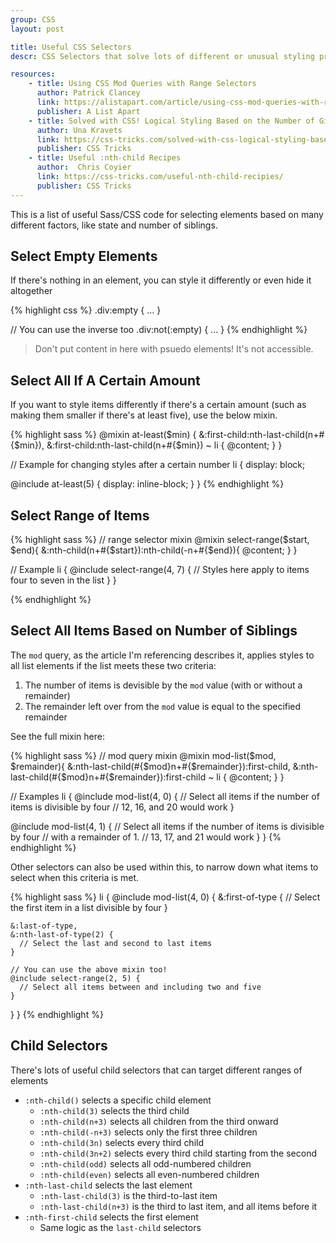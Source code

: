 ```yaml
---
group: CSS
layout: post

title: Useful CSS Selectors
descr: CSS Selectors that solve lots of different or unusual styling problems

resources:
    - title: Using CSS Mod Queries with Range Selectors
      author: Patrick Clancey
      link: https://alistapart.com/article/using-css-mod-queries-with-range-selectors
      publisher: A List Apart
    - title: Solved with CSS! Logical Styling Based on the Number of Given Elements
      author: Una Kravets
      link: https://css-tricks.com/solved-with-css-logical-styling-based-on-the-number-of-given-elements/
      publisher: CSS Tricks
    - title: Useful :nth-child Recipes
      author:  Chris Coyier
      link: https://css-tricks.com/useful-nth-child-recipies/
      publisher: CSS Tricks
---
```


This is a list of useful Sass/CSS code for selecting elements based on many different factors, like state and number of siblings.

## Select Empty Elements

If there's nothing in an element, you can style it differently or even hide it altogether

{% highlight css %}
.div:empty { ... }

// You can use the inverse too
.div:not(:empty) { ... }
{% endhighlight %}

> Don't put content in here with psuedo elements! It's not accessible.

## Select All If A Certain Amount

If you want to style items differently if there's a certain amount (such as making them smaller if there's at least five), use the below mixin.

{% highlight sass %}
@mixin at-least($min) {
  &:first-child:nth-last-child(n+#{$min}),
  &:first-child:nth-last-child(n+#{$min}) ~ li {
    @content;
  }
}

// Example for changing styles after a certain number
li {
  display: block;

  @include at-least(5) {
    display: inline-block;
  }
}
{% endhighlight %}

## Select Range of Items

{% highlight sass %}
// range selector mixin
@mixin select-range($start, $end){
  &:nth-child(n+#{$start}):nth-child(-n+#{$end}){
   @content;
   }
}

// Example
li {
  @include select-range(4, 7) {
    // Styles here apply to items four to seven in the list
  }
}

{% endhighlight %}

## Select All Items Based on Number of Siblings

The `mod` query, as the article I'm referencing describes it, applies styles to all list elements if the list meets these two criteria:

1. The number of items is devisible by the `mod` value (with or without a remainder)
2. The remainder left over from the `mod` value is equal to the specified remainder

See the full mixin here:

{% highlight sass %}
// mod query mixin
@mixin mod-list($mod, $remainder){
  &:nth-last-child(#{$mod}n+#{$remainder}):first-child,
  &:nth-last-child(#{$mod}n+#{$remainder}):first-child ~ li {
    @content;
    }
}

// Examples
li {
  @include mod-list(4, 0) {
    // Select all items if the number of items is divisible by four
    // 12, 16, and 20 would work
  }

  @include mod-list(4, 1) {
    // Select all items if the number of items is divisible by four
    // with a remainder of 1.
    // 13, 17, and 21 would work
  }
}
{% endhighlight %}

Other selectors can also be used within this, to narrow down what items to select when this criteria is met.

{% highlight sass %}
li {
  @include mod-list(4, 0) {
    &:first-of-type {
      // Select the first item in a list divisible by four
    }

    &:last-of-type,
    &:nth-last-of-type(2) {
      // Select the last and second to last items
    }

    // You can use the above mixin too!
    @include select-range(2, 5) {
      // Select all items between and including two and five
    }
  }
}
{% endhighlight %}

## Child Selectors

There's lots of useful child selectors that can target different ranges of elements

* `:nth-child()` selects a specific child element
  - `:nth-child(3)` selects the third child
  - `:nth-child(n+3)` selects all children from the third onward
  - `:nth-child(-n+3)` selects only the first three children
  - `:nth-child(3n)` selects every third child
  - `:nth-child(3n+2)` selects every third child starting from the second
  - `:nth-child(odd)` selects all odd-numbered children
  - `:nth-child(even)` selects all even-numbered children
* `:nth-last-child` selects the last element
  - `:nth-last-child(3)` is the third-to-last item
  - `:nth-last-child(n+3)` is the third to last item, and all items before it
* `:nth-first-child` selects the first element
  - Same logic as the `last-child` selectors
